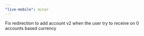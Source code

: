 ```yaml
---
"live-mobile": minor
---
```


Fix redirection to add account v2 when the user try to receive on 0 accounts based currency
